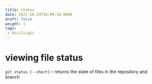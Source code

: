 ```yaml
---
title: status
date: 2022-10-23T16:09:14-0600
draft: false
weight: 1
tags:
 - kb/cli/git
---
```


# viewing file status
`git status [--short]` – returns the state of files in the repository and branch
